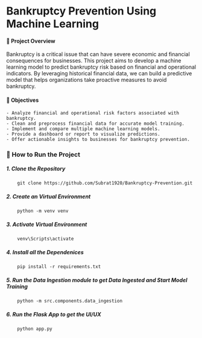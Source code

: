 # Bankruptcy Prevention Using Machine Learning
#### 📌 Project Overview
Bankruptcy is a critical issue that can have severe economic and financial consequences for businesses. This project aims to develop a machine learning model to predict bankruptcy risk based on financial and operational indicators. By leveraging historical financial data, we can build a predictive model that helps organizations take proactive measures to avoid bankruptcy.

#### 🚀 Objectives
    - Analyze financial and operational risk factors associated with bankruptcy.
    - Clean and preprocess financial data for accurate model training.
    - Implement and compare multiple machine learning models.
    - Provide a dashboard or report to visualize predictions.
    - Offer actionable insights to businesses for bankruptcy prevention.

### 📌 How to Run the Project
##### 1. Clone the Repository
        git clone https://github.com/Subrat1920/Bankruptcy-Prevention.git
##### 2. Create an Virtual Environment
        python -m venv venv
##### 3. Activate Virtual Environment
        venv\Scripts\activate
##### 4. Install all the Dependenices
        pip install -r requirements.txt
##### 5. Run the Data Ingestion module to get Data Ingested and Start Model Training
        python -m src.components.data_ingestion
##### 6. Run the Flask App to get the UI/UX 
        python app.py        
        